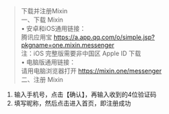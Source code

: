 >下载并注册Mixin<br>
一、下载 Mixin<br>
• 安卓和iOS通用链接：<br>
腾讯应用宝 https://a.app.qq.com/o/simple.jsp?pkgname=one.mixin.messenger<br>
注：iOS 完整版需要非中国区 Apple ID 下载<br>
• 电脑版通用链接：<br>
请用电脑浏览器打开 https://mixin.one/messenger<br>
二、注册 Mixin<br>
1. 输入手机号，点击【确认】，再输入收到的4位验证码<br>
2. 填写昵称，然后点击进入首页，即注册成功<br>
